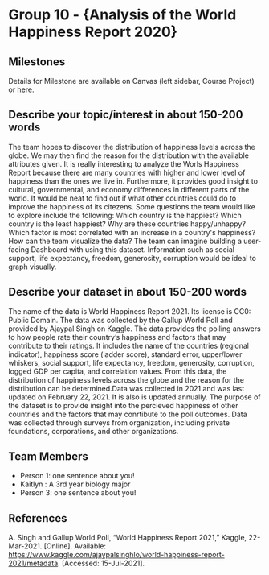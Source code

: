 # Group 10 - {Analysis of the World Happiness Report 2020}

## Milestones

Details for Milestone are available on Canvas (left sidebar, Course Project) or [here](https://firas.moosvi.com/courses/data301/project/milestone01.html).

## Describe your topic/interest in about 150-200 words

The team hopes to discover the distribution of happiness levels across the globe. We may then find the reason for the distribution with the available attributes given. It is really interesting to analyze the Worls Happiness Report because there are many countries with higher and lower level of happiness than the ones we live in. Furthermore, it provides good insight to cultural, governmental, and economy differences in different parts of the world. It would be neat to find out if what other countries could do to improve the happiness of its citezens.
Some questions the team would like to explore include the following: Which country is the happiest? Which country is the least happiest? Why are these countries happy/unhappy? Which factor is most correlated with an increase in a country's happiness? How can the team visualize the data?
The team can imagine building a user-facing Dashboard with using this dataset. Information such as social support, life expectancy, freedom, generosity, corruption would be ideal to graph visually.


## Describe your dataset in about 150-200 words

The name of the data is World Happiness Report 2021. Its license is CC0: Public Domain. The data was collected by the Gallup World Poll and provided by Ajaypal Singh on Kaggle. The data provides the polling answers to how people rate their country’s happiness and factors that may contribute to their ratings. It includes the name of the countries (regional indicator), happiness score (ladder score), standard error, upper/lower whiskers, social support, life expectancy, freedom, generosity, corruption, logged GDP per capita, and correlation values. From this data, the distribution of happiness levels across the globe and the reason for the distribution can be determined.Data was collected in 2021 and was last updated on February 22, 2021. It is also is updated annually. The purpose of the dataset is to provide insight into the percieved happiness of other countries and the factors that may conrtibute to the poll outcomes. Data was collected through surveys from organization, including private foundations, corporations, and other organizations.

## Team Members

- Person 1: one sentence about you!
- Kaitlyn : A 3rd year biology major
- Person 3: one sentence about you!

## References

A. Singh and Gallup World Poll, “World Happiness Report 2021,” Kaggle, 22-Mar-2021. [Online]. Available: https://www.kaggle.com/ajaypalsinghlo/world-happiness-report-2021/metadata. [Accessed: 15-Jul-2021]. 
